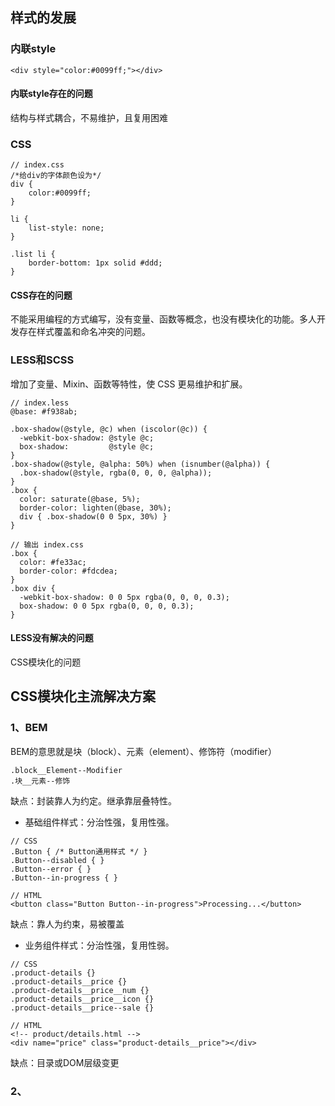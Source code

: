 ## 样式的发展
### 内联style
<pre><code>&lt;div style="color:#0099ff;"&gt;&lt;/div&gt;</code></pre>

#### 内联style存在的问题
结构与样式耦合，不易维护，且复用困难

### CSS
<pre><code>// index.css
/*给div的字体颜色设为*/
div {
    color:#0099ff;
}

li {
    list-style: none;
}

.list li {
    border-bottom: 1px solid #ddd;
}
</code></pre>

#### CSS存在的问题
不能采用编程的方式编写，没有变量、函数等概念，也没有模块化的功能。多人开发存在样式覆盖和命名冲突的问题。

### LESS和SCSS
增加了变量、Mixin、函数等特性，使 CSS 更易维护和扩展。
<pre><code>// index.less
@base: #f938ab;

.box-shadow(@style, @c) when (iscolor(@c)) {
  -webkit-box-shadow: @style @c;
  box-shadow:         @style @c;
}
.box-shadow(@style, @alpha: 50%) when (isnumber(@alpha)) {
  .box-shadow(@style, rgba(0, 0, 0, @alpha));
}
.box {
  color: saturate(@base, 5%);
  border-color: lighten(@base, 30%);
  div { .box-shadow(0 0 5px, 30%) }
}

// 输出 index.css
.box {
  color: #fe33ac;
  border-color: #fdcdea;
}
.box div {
  -webkit-box-shadow: 0 0 5px rgba(0, 0, 0, 0.3);
  box-shadow: 0 0 5px rgba(0, 0, 0, 0.3);
}
</code></pre>

#### LESS没有解决的问题
CSS模块化的问题

## CSS模块化主流解决方案

### 1、BEM
BEM的意思就是块（block）、元素（element）、修饰符（modifier）
<pre><code>.block__Element--Modifier  
.块__元素--修饰
</code></pre>

缺点：封装靠人为约定。继承靠层叠特性。

+ 基础组件样式：分治性强，复用性强。
<pre><code>// CSS
.Button { /* Button通用样式 */ }
.Button--disabled { }
.Button--error { }
.Button--in-progress { }

// HTML
&lt;button class="Button Button--in-progress"&gt;Processing...&lt;/button&gt;
</code></pre>
缺点：靠人为约束，易被覆盖

+ 业务组件样式：分治性强，复用性弱。
<pre><code>// CSS
.product-details {}
.product-details__price {}
.product-details__price__num {}
.product-details__price__icon {}
.product-details__price--sale {}

// HTML
&lt;!-- product/details.html --&gt;
&lt;div name="price" class="product-details__price"&gt;&lt;/div&gt;
</code></pre>
缺点：目录或DOM层级变更

### 2、
